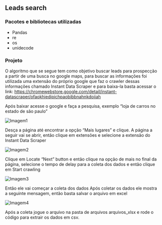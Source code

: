 ## Leads search
### Pacotes e bibliotecas utilizadas
- Pandas
- re
- os
- unidecode

### Projeto

O algoritmo que se segue tem como objetivo buscar leads para prospecção a partir de uma busca no google maps, para buscar as informações foi utilizada uma extensão do próprio google que faz o crawler dessas informações chamado Instant Data Scraper e para baixa-la basta acessar o link:  https://chromewebstore.google.com/detail/instant-datascraper/ofaokhiedipichpaobibbnahnkdoiiah 

Após baixar acesse o google e faça a pesquisa, exemplo “loja de carros no estado de são paulo”  

![Imagem1](https://github.com/LucasGuimaDev/busca-leads/assets/123521555/5b6f4d2a-81fb-43d5-9784-5027272b092f)

 
Desça a página até encontrar a opção “Mais lugares” e clique. 
A página a seguir vai se abrir, então clique em extensões e selecione a extensão do Instant Data Scraper 

![Imagem2](https://github.com/LucasGuimaDev/busca-leads/assets/123521555/46302aeb-d925-4fbf-a396-bddc9446acba)

 
Clique em Locate “Next” button e então clique na opção de mais no final da página, selecione o tempo de delay para a coleta dos dados e então clique em Start crawling 

![Imagem3](https://github.com/LucasGuimaDev/busca-leads/assets/123521555/0813cb39-e3e5-411b-8832-96112426f072)

Então ele vai começar a coleta dos dados 
Após coletar os dados ele mostra a seguinte mensagem, então basta salvar o arquivo em excel 

![Imagem4](https://github.com/LucasGuimaDev/busca-leads/assets/123521555/013234f5-8d60-4219-b07e-491ec552d360)

Após a coleta jogue o arquivo na pasta de arquivos arquivos_xlsx e rode o código para extrair os dados em csv. 
